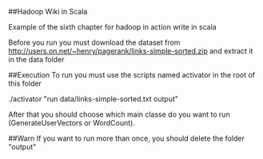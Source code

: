 ##Hadoop Wiki in Scala

Example of the sixth chapter for hadoop in action write in scala

Before you run you must download the dataset from
http://users.on.net/~henry/pagerank/links-simple-sorted.zip
and extract it in the data folder


##Execution
To run you must use the scripts named activator in the root of this folder

./activator "run data/links-simple-sorted.txt output"

After that you should choose which main classe do you want to run (GenerateUserVectors or 
WordCount). 

##Warn
If you want to run more than once, you should delete the folder "output"

 
